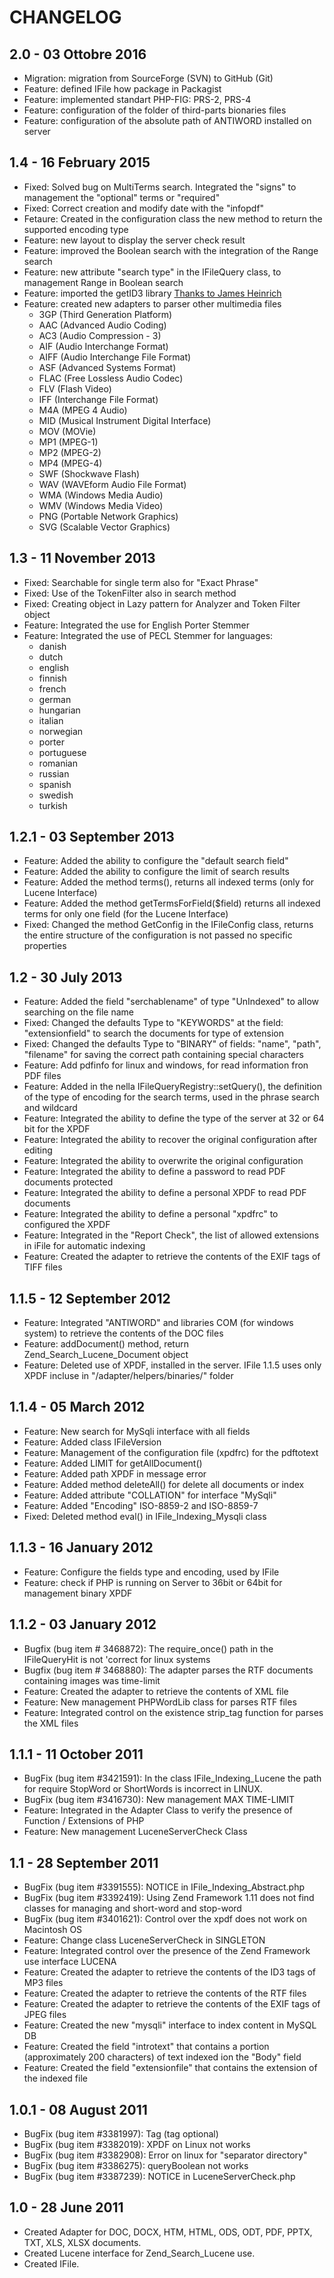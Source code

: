 # CHANGELOG

##  2.0 - 03 Ottobre 2016
- Migration: migration from SourceForge (SVN) to GitHub (Git)
- Feature: defined IFile how package in Packagist
- Feature: implemented standart PHP-FIG: PRS-2, PRS-4
- Feature: configuration of the folder of third-parts bionaries files
- Feature: configuration of the absolute path of ANTIWORD installed on server

## 1.4 - 16 February 2015
- Fixed: Solved bug on MultiTerms search. Integrated the "signs" to management the "optional" terms or "required"  
- Fixed: Correct creation and modify date with the "infopdf" 
- Fetaure: Created in the configuration class the new method to return the supported encoding type 
- Feature: new layout to display the server check result 
- Feature: improved the Boolean search with the integration of the Range search 
- Feature: new attribute "search type" in the IFileQuery class, to management Range in Boolean search
- Feature: imported the getID3 library [Thanks to James Heinrich](http://www.getid3.org ) 
- Feature: created new adapters to parser other multimedia files
  - 3GP  (Third Generation Platform)
  - AAC  (Advanced Audio Coding)	
  - AC3  (Audio Compression - 3)	
  - AIF  (Audio Interchange Format)
  - AIFF (Audio Interchange File Format)
  - ASF  (Advanced Systems Format)
  - FLAC (Free Lossless Audio Codec)
  - FLV  (Flash Video)
  - IFF  (Interchange File Format)	
  - M4A  (MPEG 4 Audio)
  - MID  (Musical Instrument Digital Interface)
  - MOV  (MOVie)
  - MP1  (MPEG-1)
  - MP2  (MPEG-2)
  - MP4  (MPEG-4)
  - SWF  (Shockwave Flash)
  - WAV  (WAVEform Audio File Format)
  - WMA  (Windows Media Audio)
  - WMV  (Windows Media Video)
  - PNG  (Portable Network Graphics)
  - SVG  (Scalable Vector Graphics)
	
## 1.3 - 11 November 2013
- Fixed: Searchable for single term also for "Exact Phrase" 
- Fixed: Use of the TokenFilter also in search method
- Fixed: Creating object in Lazy pattern for Analyzer and Token Filter object
- Feature: Integrated the use for English Porter Stemmer
- Feature: Integrated the use of PECL Stemmer for languages:
  - danish
  - dutch
  - english
  - finnish
  - french
  - german
  - hungarian
  - italian
  - norwegian
  - porter
  - portuguese
  - romanian
  - russian
  - spanish
  - swedish
  - turkish

## 1.2.1 - 03 September 2013
- Feature: Added the ability to configure the "default search field"
- Feature: Added the ability to configure the limit of search results
- Feature: Added the method terms(), returns all indexed terms (only for Lucene Interface)
- Feature: Added the method getTermsForField($field) returns all indexed terms for only one field (for the Lucene Interface)
- Fixed: Changed the method GetConfig in the IFileConfig class, returns the entire structure of the configuration is not passed no specific properties

## 1.2 - 30 July 2013
- Feature: Added the field "serchablename" of type "UnIndexed" to allow searching on the file name
- Fixed: Changed the defaults Type to "KEYWORDS" at the field: "extensionfield" to search the documents for type of extension 
- Fixed: Changed the defaults Type to "BINARY" of fields: "name", "path", "filename" for saving the correct path containing special characters
- Feature: Add pdfinfo for linux and windows, for read information fron PDF files
- Feature: Added in the nella IFileQueryRegistry::setQuery(), the definition of the type of encoding for the search terms, used in the phrase search and wildcard
- Feature: Integrated the ability to define the type of the server at 32 or 64 bit for the XPDF
- Feature: Integrated the ability to recover the original configuration after editing
- Feature: Integrated the ability to overwrite the original configuration
- Feature: Integrated the ability to define a password to read PDF documents protected
- Feature: Integrated the ability to define a personal XPDF to read PDF documents
- Feature: Integrated the ability to define a personal "xpdfrc" to configured the XPDF
- Feature: Integrated in the "Report Check", the list of allowed extensions in iFile for automatic indexing
- Feature: Created the adapter to retrieve the contents of the EXIF tags of TIFF files

## 1.1.5 - 12 September 2012
- Feature: Integrated "ANTIWORD" and libraries COM (for windows system) to retrieve the contents of the DOC files    
- Feature: addDocument() method, return Zend_Search_Lucene_Document object
- Feature: Deleted use of XPDF, installed in the server. IFile 1.1.5 uses only XPDF incluse in "/adapter/helpers/binaries/" folder

## 1.1.4 -  05 March 2012  
- Feature: New search for MySqli interface with all fields
- Feature: Added class IFileVersion 
- Feature: Management of the configuration file (xpdfrc) for the pdftotext
- Feature: Added LIMIT for getAllDocument()
- Feature: Added path XPDF in message error
- Feature: Added method deleteAll() for delete all documents or index
- Feature: Added attribute "COLLATION" for interface "MySqli"
- Feature: Added "Encoding" ISO-8859-2 and ISO-8859-7 
- Fixed: Deleted method eval() in IFile_Indexing_Mysqli class

## 1.1.3 - 16 January 2012
- Feature: Configure the fields type and encoding, used by IFile 
- Feature: check if PHP is running on Server to 36bit or 64bit for management binary XPDF

## 1.1.2 - 03 January 2012
- Bugfix (bug item # 3468872): The require_once() path in the IFileQueryHit is not 'correct for linux systems
- Bugfix (bug item # 3468880): The adapter parses the RTF documents containing images was time-limit
- Feature: Created the adapter to retrieve the contents of XML file
- Feature: New management PHPWordLib class for parses RTF files
- Feature: Integrated control on the existence strip_tag function for parses the XML files

## 1.1.1 - 11 October 2011
- BugFix (bug item #3421591): In the class IFile_Indexing_Lucene the path for require StopWord or ShortWords is incorrect in LINUX.
- BugFix (bug item #3416730): New management MAX TIME-LIMIT
- Feature: Integrated in the Adapter Class to verify the presence of Function / Extensions of PHP
- Feature: New management LuceneServerCheck Class


## 1.1 - 28 September 2011
- BugFix (bug item #3391555): NOTICE in IFile_Indexing_Abstract.php
- BugFix (bug item #3392419): Using Zend Framework 1.11 does not find classes for managing and short-word and stop-word
- BugFix (bug item #3401621): Control over the xpdf does not work on Macintosh OS
- Feature: Change class LuceneServerCheck in SINGLETON
- Feature: Integrated control over the presence of the Zend Framework use interface LUCENA
- Feature: Created the adapter to retrieve the contents of the ID3 tags of MP3 files
- Feature: Created the adapter to retrieve the contents of the RTF files
- Feature: Created the adapter to retrieve the contents of the EXIF tags of JPEG files
- Feature: Created the new "mysqli" interface to index content in MySQL DB
- Feature: Created the field "introtext" that contains a portion (approximately 200 characters) of text indexed ion the "Body" field
- Feature: Created the field "extensionfile" that contains the extension of the indexed file

## 1.0.1 - 08 August 2011
- BugFix (bug item #3381997): Tag <analyzer> (tag optional)
- BugFix (bug item #3382019): XPDF on Linux not works
- BugFix (bug item #3382908): Error on linux for "separator directory"
- BugFix (bug item #3386275): queryBoolean not works
- BugFix (bug item #3387239): NOTICE in LuceneServerCheck.php

## 1.0 - 28 June 2011  
- Created Adapter for DOC, DOCX, HTM, HTML, ODS, ODT, PDF, PPTX, TXT, XLS, XLSX documents.
- Created Lucene interface for Zend_Search_Lucene use.
- Created IFile.